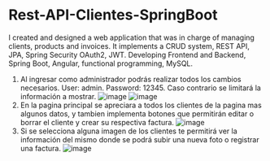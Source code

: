 # Rest-API-Clientes-SpringBoot

I created and designed a web application that was in charge of managing clients, products and invoices. 
It implements a CRUD system, REST API, JPA, Spring Security OAuth2, JWT. 
Developing Frontend and Backend, Spring Boot, Angular, functional programming, MySQL.

1. Al ingresar como administrador podrás realizar todos los cambios necesarios. User: admin. Password: 12345. Caso contrario se limitará la información a mostrar.
![image](https://user-images.githubusercontent.com/85316618/209759992-c97dc83c-f2c7-4648-a3d5-0df2eefeec8d.png)
![image](https://user-images.githubusercontent.com/85316618/209760000-c50ec1dd-fa9d-45b3-bb1f-9cac96128e44.png)
2. En la pagina principal se apreciara a todos los clientes de la pagina mas algunos datos, y tambien implementa botones que permitirán editar o borrar el cliente y crear su respectiva factura.
![image](https://user-images.githubusercontent.com/85316618/209760348-aedb2419-4078-4fb6-87b8-335d15493f18.png)
3. Si se selecciona alguna imagen de los clientes te permitirá ver la información del mismo donde se podrá subir una nueva foto o registrar una factura.
![image](https://user-images.githubusercontent.com/85316618/209760375-c9ba5744-9078-4f11-926a-bcd0026bbb23.png)
